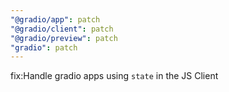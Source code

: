 ```yaml
---
"@gradio/app": patch
"@gradio/client": patch
"@gradio/preview": patch
"gradio": patch
---
```


fix:Handle gradio apps using `state` in the JS Client
